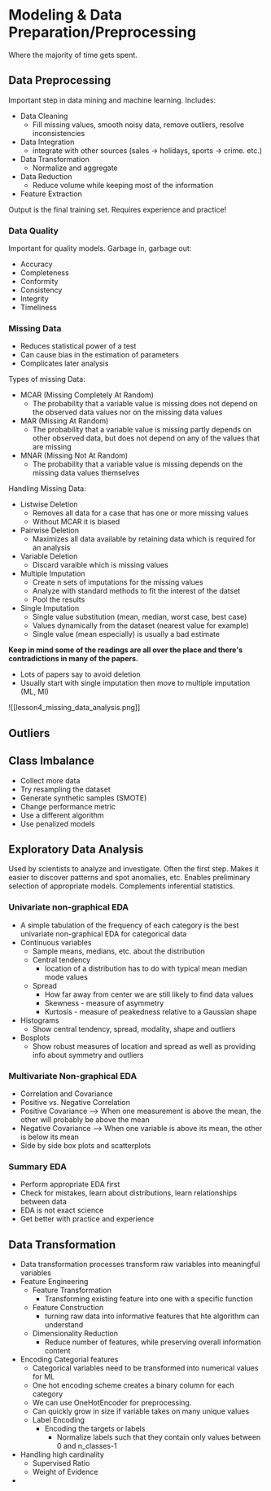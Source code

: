 # Modeling & Data Preparation/Preprocessing

Where the majority of time gets spent.
## Data Preprocessing

Important step in data mining and machine learning. Includes:
* Data Cleaning
	* Fill missing values, smooth noisy data, remove outliers, resolve inconsistencies
* Data Integration
	* integrate with other sources (sales -> holidays, sports -> crime. etc.)
* Data Transformation
	* Normalize and aggregate
* Data Reduction
	* Reduce volume while keeping most of the information
* Feature Extraction

Output is the final training set. Requires experience and practice!

### Data Quality 

Important for quality models. Garbage in, garbage out:
* Accuracy
* Completeness
* Conformity
* Consistency
* Integrity
* Timeliness
### Missing Data

* Reduces statistical power of a test
* Can cause bias in the estimation of parameters
* Complicates later analysis

Types of missing Data:
* MCAR (Missing Completely At Random)
	* The probability that a variable value is missing does not depend on the observed data values nor on the missing data values
* MAR (Missing At Random)
	* The probability that a variable value is missing partly depends on other observed data, but does not depend on any of the values that are missing
* MNAR (Missing Not At Random)
	* The probability that a variable value is missing depends on the missing data values themselves
	
Handling Missing Data:
* Listwise Deletion
	* Removes all data for a case that has one or more missing values
	* Without MCAR it is biased
* Pairwise Deletion
	* Maximizes all data available by retaining data which is required for an analysis
* Variable Deletion
	* Discard varaible which is missing values
* Multiple Imputation
	* Create n sets of imputations for the missing values
	* Analyze with standard methods to fit the interest of the datset
	* Pool the results
* Single Imputation
	* Single value substitution (mean, median, worst case, best case)
	* Values dynamically from the dataset (nearest value for example)
	* Single value (mean especially) is usually a bad estimate

**Keep in mind some of the readings are all over the place and there's contradictions in many of the papers.**
* Lots of papers say to avoid deletion
* Usually start with single imputation then move to multiple imputation (ML, MI)


![[lesson4_missing_data_analysis.png]]


## Outliers

## Class Imbalance

* Collect more data
* Try resampling the dataset
* Generate synthetic samples (SMOTE)
* Change performance metric
* Use a different algorithm
* Use penalized models

## Exploratory Data Analysis

Used by scientists to analyze and investigate. Often the first step. Makes it easier to discover patterns and spot anomalies, etc. Enables preliminary selection of appropriate models. Complements inferential statistics.

### Univariate non-graphical EDA

* A simple tabulation of the frequency of each category is the best univariate non-graphical EDA for categorical data
* Continuous variables
	* Sample means, medians, etc. about the distribution
	* Central tendency
		* location of a distribution has to do with typical mean median mode values
	* Spread
		* How far away from center we are still likely to find data values
		* Skewness - measure of asymmetry
		* Kurtosis - measure of peakedness relative to a Gaussian shape
* Histograms
	* Show central tendency, spread, modality, shape and outliers
* Bosplots
	* Show robust measures of location and spread as well as providing info about symmetry and outliers
### Multivariate Non-graphical EDA

* Correlation and Covariance
* Positive vs. Negative Correlation
* Positive Covariance --> When one measurement is above the mean, the other will probably be above the mean
* Negative Covariance --> When one variable is above its mean, the other is below its mean
* Side by side box plots and scatterplots

### Summary EDA

* Perform appropriate EDA first
* Check for mistakes, learn about distributions, learn relationships between data
* EDA is not exact science
* Get better with practice and experience

## Data Transformation

* Data transformation processes transform raw variables into meaningful variables
* Feature Engineering
	* Feature Transformation
		* Transforming existing feature into one with a specific function
	* Feature Construction
		* turning raw data into informative features that hte algorithm can understand
	* Dimensionality Reduction
		* Reduce number of features, while preserving overall information content
* Encoding Categorial features
	* Categorical variables need to be transformed into numerical values for ML
	* One hot encoding scheme creates a binary column for each category
	* We can use OneHotEncoder for preprocessing.
	* Can quickly grow in size if variable takes on many unique values
	* Label Encoding
		* Encoding the targets or labels
			* Normalize labels such that they contain only values between 0 and n_classes-1
* Handling high cardinality
	* Supervised Ratio
	* Weight of Evidence
* 